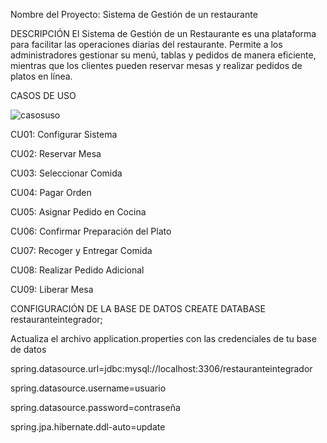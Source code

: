 Nombre del Proyecto: Sistema de Gestión de un restaurante

DESCRIPCIÓN
El Sistema de Gestión de un Restaurante es una plataforma para facilitar las operaciones 
diarias del restaurante. Permite a los administradores gestionar su menú, tablas y pedidos 
de manera eficiente, mientras que los clientes pueden reservar mesas y realizar pedidos de 
platos en línea.

CASOS DE USO 

![casosuso](https://github.com/user-attachments/assets/75004744-324b-4659-b5a7-4a4eda967433)


   CU01: Configurar Sistema 
   
   CU02: Reservar Mesa  
   
   CU03: Seleccionar Comida 
   
   CU04: Pagar Orden 
   
   CU05: Asignar Pedido en Cocina 
   
   CU06: Confirmar Preparación del Plato 
   
   CU07: Recoger y Entregar Comida 
   
   CU08: Realizar Pedido Adicional 
   
   CU09: Liberar Mesa 


CONFIGURACIÓN DE LA BASE DE DATOS
   CREATE DATABASE restauranteintegrador;
   
Actualiza el archivo application.properties con las credenciales de tu base de datos

   spring.datasource.url=jdbc:mysql://localhost:3306/restauranteintegrador
   
   spring.datasource.username=usuario
   
   spring.datasource.password=contraseña
   
   spring.jpa.hibernate.ddl-auto=update
